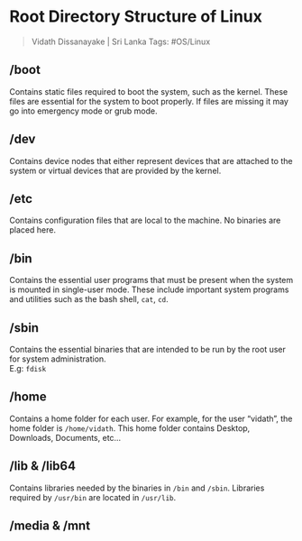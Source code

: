 # Root Directory Structure of Linux

> Vidath Dissanayake | Sri Lanka
> Tags: #OS/Linux 

## /boot

Contains static files required to boot the system, such as the kernel. These files are essential for the system to boot properly. If files are missing it may go into emergency mode or grub mode.


## /dev 

Contains device nodes that either represent devices that are attached to the system or virtual devices that are provided by the kernel.

## /etc

Contains configuration files that are local to the machine. No binaries are placed here.

## /bin

Contains the essential user programs that must be present when the system is mounted in single-user mode. These include important system programs and utilities such as the bash shell, `cat`, `cd`.

## /sbin 

Contains the essential binaries that are intended to be run by the root user for system administration.  
E.g: `fdisk`

## /home

Contains a home folder for each user. For example, for the user “vidath”, the home folder is `/home/vidath`. This home folder contains Desktop, Downloads, Documents, etc…

## /lib & /lib64

Contains libraries needed by the binaries in `/bin` and `/sbin`. Libraries required by `/usr/bin` are located in `/usr/lib`.

## /media & /mnt 


